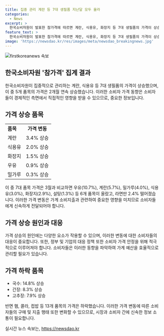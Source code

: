 ```yaml
---
title: 집중 관리 계란 등 7대 생필품 지난달 모두 올라
categories:
  - News
excerpt: >
  한국소비자원이 발표한 참가격에 따르면 계란, 식용유, 화장지 등 7대 생필품의 가격이 상승했다. 계란, 식용유, 화장지 등 5개 품목은 2개월 연속 상승세를 보였고, 이에 소비자들의 이목이 집중되고 있다. 또한, 다소비 가공식품 27종의 6월 판매가격 역시 상승했는데 이에 대한 소비자들의 관심이 높아지고 있다. (단어 수: 87)
feature_text: >
  한국소비자원이 발표한 참가격에 따르면 계란, 식용유, 화장지 등 7대 생필품의 가격이 상승했다. 계란, 식용유, 화장지 등 5개 품목은 2개월 연속 상승세를 보였고, 이에 소비자들의 이목이 집중되고 있다. 또한, 다소비 가공식품 27종의 6월 판매가격 역시 상승했는데 이에 대한 소비자들의 관심이 높아지고 있다. (단어 수: 87)
image: 'https://newsdao.kr/res/images/meta/newsdao_breakingnews.jpg'
---
```


<p><img src="https://newsdao.kr/res/images/meta/newsdao_breakingnews.jpg" alt="firstkoreanews 속보" /></p>

<h2 data-ke-size="size26">한국소비자원 '참가격' 집계 결과</h2>

<p data-ke-size="size16">한국소비자원이 집중적으로 관리하는 계란, 식용유 등 7대 생필품의 가격이 상승했으며, 이 중 5개 품목의 가격은 2개월 연속 상승했습니다. 이러한 소비자 가격 동향은 소비자들이 경제적인 측면에서 직접적인 영향을 받을 수 있으므로, 중요한 정보입니다.</p>

<h2 data-ke-size="size26">가격 상승 품목</h2>

<table>
  <tr>
    <td><b>품목</b></td>
    <td style="text-align: center; height: 17px;"><b>가격 변동</b></td>
  </tr>
  <tr>
    <td>계란</td>
    <td style="text-align: center; height: 17px;">3.4% 상승</td>
  </tr>
  <tr>
    <td>식용유</td>
    <td style="text-align: center; height: 17px;">2.0% 상승</td>
  </tr>
  <tr>
    <td>화장지</td>
    <td style="text-align: center; height: 17px;">1.5% 상승</td>
  </tr>
  <tr>
    <td>우유</td>
    <td style="text-align: center; height: 17px;">0.9% 상승</td>
  </tr>
  <tr>
    <td>밀가루</td>
    <td style="text-align: center; height: 17px;">0.3% 상승</td>
  </tr>
</table>

<p data-ke-size="size16">이 중 7대 품목 가격은 3월과 비교하면 우유(10.7%), 계란(5.7%), 밀가루(4.0%), 식용유(3.0%), 화장지(2.9%), 설탕(1.3%) 등 6개 품목이 올랐고, 라면만 2.4% 떨어졌습니다. 이러한 가격 변동은 가계 소비지출과 관련하여 중요한 영향을 미치므로 소비자들에게 신속하게 전달되어야 합니다.</p>

<h2 data-ke-size="size26">가격 상승 원인과 대응</h2>

<p data-ke-size="size16">가격 상승의 원인에는 다양한 요소가 작용할 수 있으며, 이러한 변동에 대한 소비자들의 대응이 중요합니다. 또한, 정부 및 기업의 대응 정책 또한 소비자 가격 안정을 위해 적극적으로 이루어져야 합니다. 소비자들은 이러한 동향을 파악하여 가계 예산을 효율적으로 관리할 필요가 있습니다.</p>

<h2 data-ke-size="size26">가격 하락 품목</h2>

<ul>
  <li>국수: 14.8% 상승</li>
  <li>간장: 8.3% 상승</li>
  <li>고추장: 7.9% 상승</li>
</ul>

<p data-ke-size="size16">반면 햄, 콜라, 컵밥 등 13개 품목의 가격은 하락했습니다. 이러한 가격 변동에 따른 소비자들의 구매 및 지출 행태 또한 변화할 수 있으므로, 시장과 소비자 간에 신속한 정보 소통이 필요합니다.</p>
실시간 뉴스 속보는, <a href="https://newsdao.kr" rel="dofollow">https://newsdao.kr</a>


